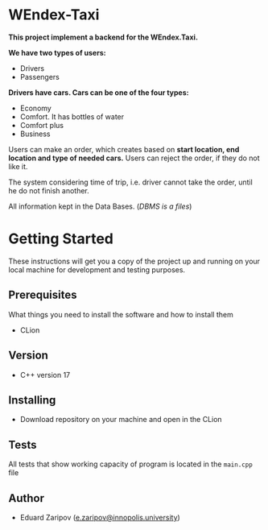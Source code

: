 # WEndex-Taxi
__This project implement a backend for the WEndex.Taxi.__

__We have two types of users:__
* Drivers
* Passengers

__Drivers have cars. Cars can be one of the four types:__
* Economy
* Comfort. It has bottles of water
* Comfort plus
* Business

Users can make an order, which creates based on **start location, end location and type of needed cars.**
Users can reject the order, if they do not like it. 

The system considering time of trip, i.e. driver cannot take the order,
until he do not finish another.

All information kept in the Data Bases. (_DBMS is a files_)


# Getting Started
These instructions will get you a copy of the project up and running on your local machine for development and testing purposes.

## Prerequisites
What things you need to install the software and how to install them
- CLion

## Version
- C++ version 17

## Installing
- Download repository on your machine and open in the CLion

## Tests
All tests that show working capacity of program is located in the `main.cpp` file

## Author
- Eduard Zaripov (e.zaripov@innopolis.university)